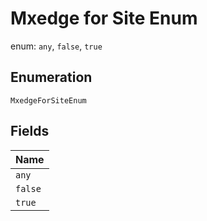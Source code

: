 
# Mxedge for Site Enum

enum: `any`, `false`, `true`

## Enumeration

`MxedgeForSiteEnum`

## Fields

| Name |
|  --- |
| `any` |
| `false` |
| `true` |

